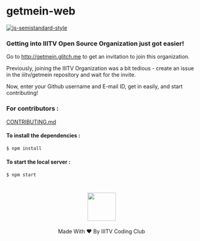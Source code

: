 # getmein-web

[![js-semistandard-style](https://img.shields.io/badge/code%20style-semistandard-brightgreen.svg?style=flat-square)](https://github.com/Flet/semistandard)

### Getting into IIITV Open Source Organization just got easier!

Go to http://getmein.glitch.me to get an invitation to join this organization.

Previously, joining the IIITV Organization was a bit tedious - create an issue in the iiitv/getmein repository and wait for the invite.

Now, enter your Github username and E-mail ID, get in easily, and start contributing!

### For contributors :

[CONTRIBUTING.md](https://github.com/iiitv/getmein-web/blob/master/CONTRIBUTING.md)

#### To install the dependencies :

```sh
$ npm install
```

#### To start the local server :

```sh
$ npm start
```

<h1 align="center"><a href="https://www.facebook.com/iiitv.codingclub/"><img width="75px" src="https://scontent.fbom3-2.fna.fbcdn.net/v/t1.0-1/p200x200/21616257_1209956105817094_7242516145331503157_n.png?_nc_cat=0&oh=fe4af8e140f77b4284e1aa66c7c705d6&oe=5BCE16A8"></img></a>
</h1>
<p align="center">Made With ❤ By IIITV Coding Club</p>
